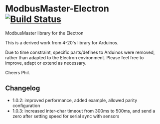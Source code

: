 # ModbusMaster-Electron [![Build Status](https://travis-ci.org/peergum/ModbusMaster-Electron.svg?branch=master)](https://travis-ci.org/peergum/ModbusMaster-Electron)
ModbusMaster library for the Electron

This is a derived work from 4-20's library for Arduinos.

Due to time constraint, specific parts/defines to Arduinos were removed, rather than adapted to the Electron environment.
Please feel free to improve, adapt or extend as necessary.

Cheers
Phil.

## Changelog
* 1.0.2: improved performance, added example, allowed parity configuration
* 1.0.3: increased inter-char timeout from 300ms to 500ms, and send a zero after setting speed for serial sync with sensors
